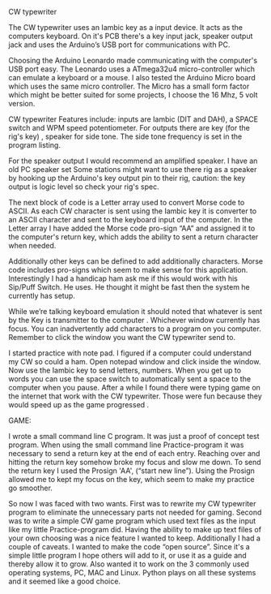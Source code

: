CW typewriter 

The CW typewriter uses an Iambic key as a input device. It acts as the computers keyboard. On it's PCB there's a key input jack, speaker output jack  and uses the Arduino’s USB port for communications with PC.  

Choosing the Arduino Leonardo made communicating with the computer's USB port easy. The Leonardo uses a ATmega32u4 micro-controller which can emulate a keyboard or a mouse. I also tested the Arduino Micro board which uses the same micro controller. The Micro has a small form factor which might be better suited for some projects,  I choose the 16 Mhz, 5 volt version. 

 CW typewriter Features include: inputs  are Iambic (DIT and DAH), a SPACE switch and WPM speed potentiometer. For outputs there are  key (for the rig's key) , speaker for side tone. The side tone frequency is set in the program listing.

For the speaker output I would recommend an amplified speaker. I have an old PC speaker set  Some stations might want to use there rig as a speaker by hooking up the Arduino's key output pin to their rig, caution: the key output is logic level so check your rig's spec.

 The next block of code is a Letter array used to convert Morse code to ASCII. As each CW character is sent  using the Iambic key it is converter to an ASCII character and sent to the keyboard input of the computer. In the Letter array I have added the Morse code pro-sign “AA”  and assigned it to the computer's return key, which adds the ability to sent a return character when needed. 

Additionally other keys can be defined to add additionally characters. Morse code includes pro-signs which seem to make sense for this application. Interestingly I had a handicap ham ask me if this would work with his Sip/Puff Switch.  He uses. He thought it might be fast then the system he currently has setup. 

While we’re talking keyboard emulation it should noted that whatever is sent by the Key is transmitter to the computer . Whichever window  currently has focus. You can inadvertently add characters to a program on you computer. Remember to click the window you want the CW typewriter send to.

I started practice with note pad. I figured if a computer could understand my CW so could a ham. Open notepad window and click inside the window. Now use the Iambic key to send letters, numbers. When you get up to words you can use the space switch to automatically sent a space to the computer when you pause. After a while I found there were typing game on the internet that work with the CW typewriter. Those were fun because they would speed up as the game progressed .

GAME:

I wrote a small command line  C program. It was just a proof of concept test program. 
When using the small command line Practice-program it was necessary to send a return key at the end of each entry.  Reaching over and hitting the return key somehow broke my focus and slow me down. To send the return key I used the Prosign  'AA', (“start new line”). Using the Prosign allowed me to kept my focus on the key, which seem to make my practice go smoother.

So now I was faced with two wants. First was to rewrite my CW typewriter program to eliminate the unnecessary parts not needed for gaming. Second was to write a simple CW game program which used text files as the input like my little Practice-program did. Having the ability to make up text files of  your own choosing was a nice feature I wanted to keep.  Additionally I had a couple of caveats. I wanted to make the code “open source”. Since it's a simple little program I hope others will add to it, or use it as a guide and thereby allow it to grow. Also wanted it to work on the 3 commonly used operating systems, PC, MAC and Linux. Python plays on all these systems and it seemed like a good choice.

